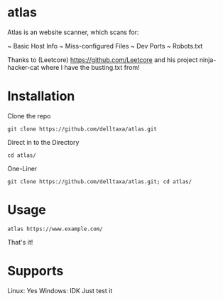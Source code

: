 # atlas

Atlas is an website scanner, which
scans for:

~ Basic Host Info
~ Miss-configured Files
~ Dev Ports
~ Robots.txt

Thanks to (Leetcore) https://github.com/Leetcore
and his project ninja-hacker-cat
where I have the busting.txt from!

# Installation

Clone the repo
```
git clone https://github.com/delltaxa/atlas.git
```

Direct in to the Directory
```
cd atlas/
```

One-Liner
```
git clone https://github.com/delltaxa/atlas.git; cd atlas/
```

# Usage

```
atlas https://www.example.com/
```

That's it!

# Supports

Linux: Yes
Windows: IDK Just test it
